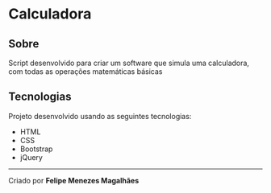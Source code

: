 # Calculadora

## Sobre
Script desenvolvido para criar um software que simula uma calculadora, com todas as operações matemáticas básicas

## Tecnologias
Projeto desenvolvido usando as seguintes tecnologias: 
 - HTML
 - CSS
 - Bootstrap 
 - jQuery
 
 --------------------------
 
 Criado por **Felipe Menezes Magalhães**
